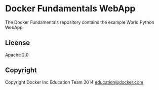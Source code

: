 Docker Fundamentals WebApp
==========================

The Docker Fundamentals repository contains the example World Python WebApp

## License

Apache 2.0

## Copyright

Copyright Docker Inc Education Team 2014 <education@docker.com>
